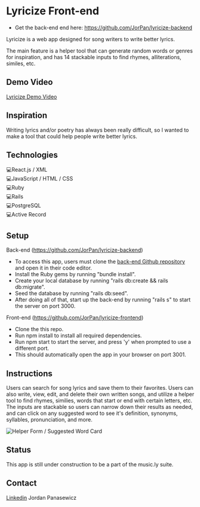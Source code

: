 # Lyricize Front-end

- Get the back-end end here: https://github.com/JorPan/lyricize-backend

Lyricize is a web app designed for song writers to write better lyrics. 

The main feature is a helper tool that can generate random words or genres for inspiration, and has 14 stackable inputs to find rhymes, alliterations, similes, etc. 

## Demo Video
[Lyricize Demo Video](https://www.youtube.com/watch?v=xNXhS0R3J9k&feature=youtu.be)


## Inspiration

Writing lyrics and/or poetry has always been really difficult, so I wanted to make a tool that could help people write better lyrics. 

## Technologies

💻React.js / XML <br />
💻JavaScript / HTML / CSS <br />
💻Ruby <br />
💻Rails <br />
💻PostgreSQL <br />
💻Active Record <br />


## Setup

Back-end (https://github.com/JorPan/lyricize-backend)
- To access this app, users must clone the [back-end Github repository](https://github.com/JorPan/lyricize-backend) and open it in their code editor.
- Install the Ruby gems by running "bundle install".
- Create your local database by running "rails db:create && rails db:migrate".
- Seed the database by running "rails db:seed".
- After doing all of that, start up the back-end by running "rails s" to start the server on port 3000. 

Front-end (https://github.com/JorPan/lyricize-frontend)
- Clone the this repo.
- Run npm install to install all required dependencies.
- Run npm start to start the server, and press 'y' when prompted to use a different port. 
- This should automatically open the app in your browser on port 3001. 

## Instructions

Users can search for song lyrics and save them to their favorites. Users can also write, view, edit, and delete their own written songs, and utilize a helper tool to find rhymes, similies, words that start or end with certain letters, etc. The inputs are stackable so users can narrow down their results as needed, and can click on any suggested word to see it's definition, synonyms, syllables, pronunciation, and more. 

![Helper Form / Suggested Word Card](https://i.imgur.com/OoMDKHZ.png)


## Status

This app is still under construction to be a part of the music.ly suite.


## Contact

[Linkedin](https://www.linkedin.com/in/jordan-panasewicz-77a93158/) Jordan Panasewicz
